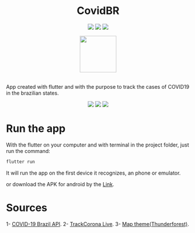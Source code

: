 <div align="center">

<h1>CovidBR</h1>

![](https://img.shields.io/badge/size-19.6%20MB-brightgreen) ![](https://img.shields.io/badge/last%20commit-november-yellow) ![](https://img.shields.io/badge/Dart-95.3%25-blue)

<img src="https://i.ibb.co/0jMPMqs/virus.png" width="100" height="100"/>

</div>

<br>

App created with flutter and with the purpose to track the cases of COVID19 in the brazilian states.

<div align="center">

![](https://media1.giphy.com/media/BgBlHkvDrZgPTOQ28n/giphy.gif) ![](https://media0.giphy.com/media/STd80SkbvEtNmRnBWx/giphy.gif) ![](https://media4.giphy.com/media/JL5QLGlOWWcFJG5Ek0/giphy.gif)

</div>


# Run the app

With the flutter on your computer and with terminal in the project folder, just run the command:

```c
flutter run
```

It will run the app on the first device it recognizes, an phone or emulator.


or download the APK for android by the [Link](https://github.com/jonh14lk/CovidBR/blob/master/app-release.apk).

# Sources

1- [COVID-19 Brazil API](https://covid19-brazil-api.now.sh/).
2- [TrackCorona Live](https://www.trackcorona.live/).
3- [Map theme(Thunderforest)](https://www.thunderforest.com/).


